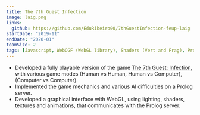 ```yaml
---
title: The 7th Guest Infection
image: laig.png
links:
  github: https://github.com/EduRibeiro00/7thGuestInfection-feup-laig
startDate: "2019-11"
endDate: "2020-01"
teamSize: 2
tags: [Javascript, WebCGF (WebGL library), Shaders (Vert and Frag), Prolog]
---
```

* Developed a fully playable version of the game [The 7th Guest: Infection](https://boardgamegeek.com/boardgame/284017/7th-guest-infection), with various game modes (Human vs Human, Human vs Computer), (Computer vs Computer).
* Implemented the game mechanics and various AI difficulties on a Prolog server.
* Developed a graphical interface with WebGL, using lighting, shaders, textures and animations, that communicates with the Prolog server.